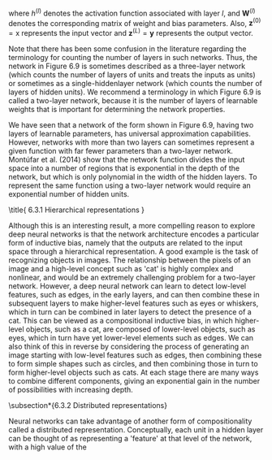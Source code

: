 where $h^{(l)}$ denotes the activation function associated with layer $l$, and $\mathbf{W}^{(l)}$ denotes the corresponding matrix of weight and bias parameters. Also, $\mathbf{z}^{(0)}=\mathrm{x}$ represents the input vector and $\mathbf{z}^{(L)}=\mathbf{y}$ represents the output vector.

Note that there has been some confusion in the literature regarding the terminology for counting the number of layers in such networks. Thus, the network in Figure 6.9 is sometimes described as a three-layer network (which counts the number of layers of units and treats the inputs as units) or sometimes as a single-hiddenlayer network (which counts the number of layers of hidden units). We recommend a terminology in which Figure 6.9 is called a two-layer network, because it is the number of layers of learnable weights that is important for determining the network properties.

We have seen that a network of the form shown in Figure 6.9, having two layers of learnable parameters, has universal approximation capabilities. However, networks with more than two layers can sometimes represent a given function with far fewer parameters than a two-layer network. Montúfar et al. (2014) show that the network function divides the input space into a number of regions that is exponential in the depth of the network, but which is only polynomial in the width of the hidden layers. To represent the same function using a two-layer network would require an exponential number of hidden units.

\title{
6.3.1 Hierarchical representations
}

Although this is an interesting result, a more compelling reason to explore deep neural networks is that the network architecture encodes a particular form of inductive bias, namely that the outputs are related to the input space through a hierarchical representation. A good example is the task of recognizing objects in images. The relationship between the pixels of an image and a high-level concept such as 'cat' is highly complex and nonlinear, and would be an extremely challenging problem for a two-layer network. However, a deep neural network can learn to detect low-level features, such as edges, in the early layers, and can then combine these in subsequent layers to make higher-level features such as eyes or whiskers, which in turn can be combined in later layers to detect the presence of a cat. This can be viewed as a compositional inductive bias, in which higher-level objects, such as a cat, are composed of lower-level objects, such as eyes, which in turn have yet lower-level elements such as edges. We can also think of this in reverse by considering the process of generating an image starting with low-level features such as edges, then combining these to form simple shapes such as circles, and then combining those in turn to form higher-level objects such as cats. At each stage there are many ways to combine different components, giving an exponential gain in the number of possibilities with increasing depth.

\subsection*{6.3.2 Distributed representations}

Neural networks can take advantage of another form of compositionality called a distributed representation. Conceptually, each unit in a hidden layer can be thought of as representing a 'feature' at that level of the network, with a high value of the